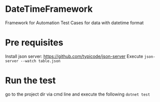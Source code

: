 # DateTimeFramework
Framework for Automation Test Cases for data with datetime format
# Pre requisites
Install json server: https://github.com/typicode/json-server
Execute ``json-server --watch table.json``
# Run the test
go to the project dir via cmd line and execute the following ``dotnet test``
